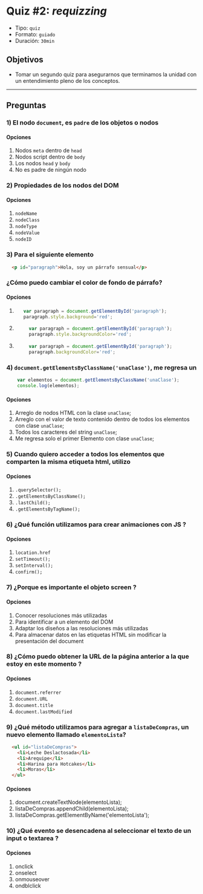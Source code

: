 # Quiz #2: _requizzing_

- Tipo: `quiz`
- Formato: `guiado`
- Duración: `30min`

## Objetivos

- Tomar un segundo quiz para asegurarnos que terminamos la unidad con un
  entendimiento pleno de los conceptos.

***

## Preguntas

### 1) El nodo `document`, es `padre` de los objetos o nodos

#### Opciones

  1. Nodos `meta` dentro de `head`
  2. Nodos script dentro de `body`
  3. Los nodos `head` y `body`
  4. No es padre de ningún nodo

<solution style="display:none;">3</solution>

### 2) Propiedades de los nodos del DOM

#### Opciones

  1. `nodeName`
  2. `nodeClass`
  3. `nodeType`
  4. `nodeValue`
  5. `nodeID`

<solution style="display:none;">1,3,4</solution>

### 3) Para el siguiente elemento

  ```html
    <p id="paragraph">Hola, soy un párrafo sensual</p>
  ```

### ¿Cómo puedo cambiar el color de fondo de párrafo?

#### Opciones

1. ```javascript
      var paragraph = document.getElementById('paragraph');
      paragraph.style.background='red';
   ```
2. ```javascript
        var paragraph = document.getElementById('paragraph');
        paragraph.style.backgroundColor='red';
   ```

3. ```javascript
        var paragraph = document.getElementById('paragraph');
        paragraph.backgroundColor='red';
   ```

<solution style="display:none;">2</solution>

### 4) `document.getElementsByClassName('unaClase')`, me regresa un

  ```javascript
      var elementos = document.getElementsByClassName('unaClase');
      console.log(elementos);
  ```

#### Opciones

  1. Arreglo de nodos HTML con la clase `unaClase`;
  2. Arreglo con el valor de texto contenido dentro de todos los elementos con
     clase `unaClase`;
  3. Todos los caracteres del string `unaClase`;
  4. Me regresa solo el primer Elemento con clase `unaClase`;

<solution style="display:none;">1</solution>

### 5) Cuando quiero acceder a todos los elementos que comparten la misma etiqueta html, utilizo

#### Opciones

  1. `.querySelector();`
  2. `.getElementsByClassName();`
  3. `.lastChild();`
  4. `.getElementsByTagName();`

<solution style="display:none;">4</solution>

### 6) ¿Qué función utilizamos para crear animaciones con JS ?

#### Opciones

  1. `location.href`
  2. `setTimeout();`
  3. `setInterval();`
  4. `confirm();`

<solution style="display:none;">3</solution>

### 7) ¿Porque es importante el objeto screen ?

#### Opciones

  1. Conocer resoluciones más utilizadas
  2. Para identificar a un elemento del DOM
  3. Adaptar los diseños a las resoluciones más utilizadas
  4. Para almacenar  datos en las etiquetas HTML sin modificar la
     presentación del document

<solution style="display:none;">1,3</solution>

### 8) ¿Cómo puedo obtener la URL de la página anterior a la que estoy en este momento ?

#### Opciones

  1. `document.referrer`
  2. `document.URL`
  3. `document.title`
  4. `document.lastModified`

<solution style="display:none;">1</solution>

### 9) ¿Qué método utilizamos para agregar a `listaDeCompras`, un nuevo elemento llamado `elementoLista`?

```html
  <ul id="listaDeCompras">
    <li>Leche Deslactosada</li>
    <li>Arequipe</li>
    <li>Harina para Hotcakes</li>
    <li>Moras</li>
  </ul>
```

#### Opciones

  1. document.createTextNode(elementoLista);
  2. listaDeCompras.appendChild(elementoLista);
  3. listaDeCompras.getElementByName('elementoLista');

<solution style="display:none;">2</solution>

### 10) ¿Qué evento se desencadena al seleccionar el texto de un input o textarea ?

#### Opciones

  1. onclick
  2. onselect
  3. onmouseover
  4. ondblclick

<solution style="display:none;">2</solution>

